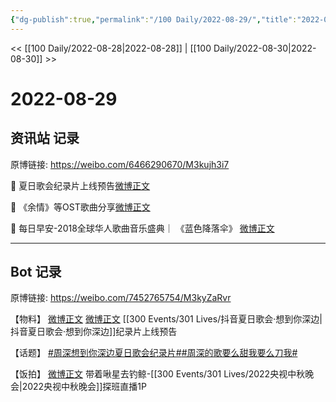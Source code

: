 ```yaml
---
{"dg-publish":true,"permalink":"/100 Daily/2022-08-29/","title":"2022-08-29","created":"2022-12-07T16:31:36.000+08:00","updated":"2023-04-11T14:46:33.000+08:00"}
---
```



<< [[100 Daily/2022-08-28\|2022-08-28]] | [[100 Daily/2022-08-30\|2022-08-30]] >>

# 2022-08-29

## 资讯站 记录

原博链接: https://weibo.com/6466290670/M3kujh3i7

🌟 夏日歌会纪录片上线预告[微博正文](https://weibo.com/detail/4807755104522416)

🌟 《余情》等OST歌曲分享[微博正文](https://weibo.com/detail/4807927703802088)

🌟 每日早安-2018全球华人歌曲音乐盛典｜
《蓝色降落伞》 [微博正文](https://weibo.com/detail/4807721318876859)

---
## Bot 记录

原博链接: https://weibo.com/7452765754/M3kyZaRvr

【物料】
[微博正文](https://weibo.com/detail/4807749659003300) [微博正文](https://weibo.com/detail/4807856191444454) [[300 Events/301 Lives/抖音夏日歌会·想到你深边\|抖音夏日歌会·想到你深边]]纪录片上线预告

【话题】
[#周深想到你深边夏日歌会纪录片#](https://s.weibo.com/weibo?q=%23%E5%91%A8%E6%B7%B1%E6%83%B3%E5%88%B0%E4%BD%A0%E6%B7%B1%E8%BE%B9%E5%A4%8F%E6%97%A5%E6%AD%8C%E4%BC%9A%E7%BA%AA%E5%BD%95%E7%89%87%23)[#周深的歌要么甜我要么刀我#](https://s.weibo.com/weibo?q=%23%E5%91%A8%E6%B7%B1%E7%9A%84%E6%AD%8C%E8%A6%81%E4%B9%88%E7%94%9C%E6%88%91%E8%A6%81%E4%B9%88%E5%88%80%E6%88%91%23)

【饭拍】
[微博正文](https://weibo.com/detail/4807915090746981) 带着啾星去钓鲸-[[300 Events/301 Lives/2022央视中秋晚会\|2022央视中秋晚会]]探班直播1P
